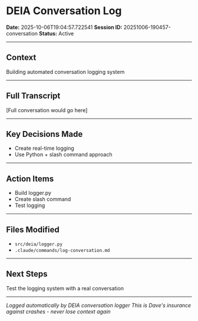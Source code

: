 # DEIA Conversation Log

**Date:** 2025-10-06T19:04:57.722541
**Session ID:** 20251006-190457-conversation
**Status:** Active

---

## Context
Building automated conversation logging system

---

## Full Transcript
[Full conversation would go here]

---

## Key Decisions Made
- Create real-time logging
- Use Python + slash command approach

---

## Action Items
- Build logger.py
- Create slash command
- Test logging

---

## Files Modified
- `src/deia/logger.py`
- `.claude/commands/log-conversation.md`

---

## Next Steps
Test the logging system with a real conversation

---

*Logged automatically by DEIA conversation logger*
*This is Dave's insurance against crashes - never lose context again*
